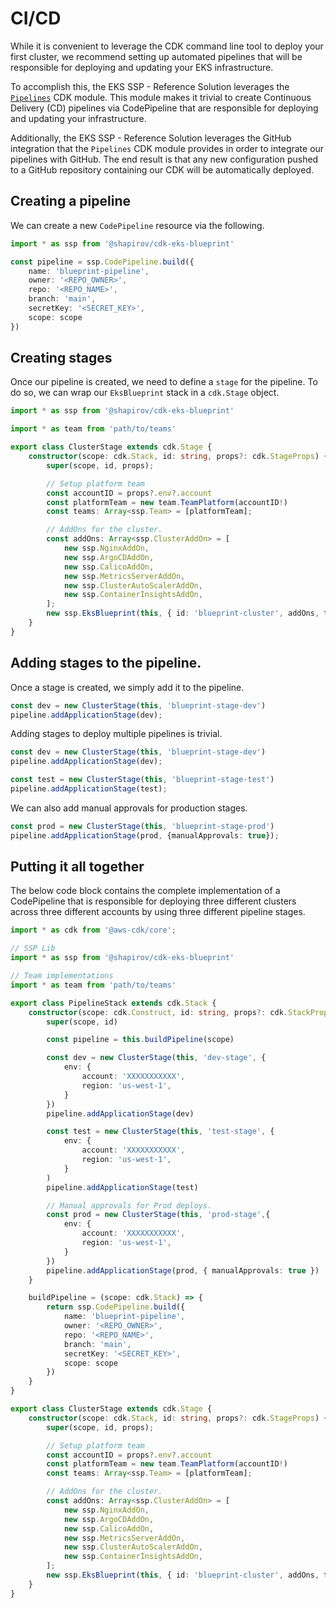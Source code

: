 # CI/CD

While it is convenient to leverage the CDK command line tool to deploy your first cluster, we recommend setting up automated pipelines that will be responsible for deploying and updating your EKS infrastructure. 

To accomplish this, the EKS SSP - Reference Solution leverages the [`Pipelines`](https://docs.aws.amazon.com/cdk/api/latest/docs/pipelines-readme.html) CDK module. This module makes it trivial to create Continuous Delivery (CD) pipelines via CodePipeline that are responsible for deploying and updating your infrastructure. 

Additionally, the EKS SSP - Reference Solution leverages the GitHub integration that the `Pipelines` CDK module provides in order to integrate our pipelines with GitHub. The end result is that any new configuration pushed to a GitHub repository containing our CDK will be automatically deployed.

## Creating a pipeline

We can create a new `CodePipeline` resource via the following. 

```typescript
import * as ssp from '@shapirov/cdk-eks-blueprint'

const pipeline = ssp.CodePipeline.build({
    name: 'blueprint-pipeline',
    owner: '<REPO_OWNER>',
    repo: '<REPO_NAME>',
    branch: 'main',
    secretKey: '<SECRET_KEY>',
    scope: scope
})
```

## Creating stages 

Once our pipeline is created, we need to define a `stage` for the pipeline. To do so, we can wrap our `EksBlueprint` stack in a `cdk.Stage` object.  

```typescript
import * as ssp from '@shapirov/cdk-eks-blueprint'

import * as team from 'path/to/teams'

export class ClusterStage extends cdk.Stage {
    constructor(scope: cdk.Stack, id: string, props?: cdk.StageProps) {
        super(scope, id, props);

        // Setup platform team
        const accountID = props?.env?.account
        const platformTeam = new team.TeamPlatform(accountID!)
        const teams: Array<ssp.Team> = [platformTeam];

        // AddOns for the cluster.
        const addOns: Array<ssp.ClusterAddOn> = [
            new ssp.NginxAddOn,
            new ssp.ArgoCDAddOn,
            new ssp.CalicoAddOn,
            new ssp.MetricsServerAddOn,
            new ssp.ClusterAutoScalerAddOn,
            new ssp.ContainerInsightsAddOn,
        ];
        new ssp.EksBlueprint(this, { id: 'blueprint-cluster', addOns, teams }, props);
    }
}
```

## Adding stages to the pipeline. 

Once a stage is created, we simply add it to the pipeline. 

```typescript
const dev = new ClusterStage(this, 'blueprint-stage-dev')
pipeline.addApplicationStage(dev);
```

Adding stages to deploy multiple pipelines is trivial. 

```typescript
const dev = new ClusterStage(this, 'blueprint-stage-dev')
pipeline.addApplicationStage(dev);

const test = new ClusterStage(this, 'blueprint-stage-test')
pipeline.addApplicationStage(test);
```

We can also add manual approvals for production stages. 

```typescript
const prod = new ClusterStage(this, 'blueprint-stage-prod')
pipeline.addApplicationStage(prod, {manualApprovals: true});
```

## Putting it all together

The below code block contains the complete implementation of a CodePipeline that is responsible for deploying three different clusters across three different accounts by using three different pipeline stages. 

```typescript
import * as cdk from '@aws-cdk/core';

// SSP Lib
import * as ssp from '@shapirov/cdk-eks-blueprint'

// Team implementations
import * as team from 'path/to/teams'

export class PipelineStack extends cdk.Stack {
    constructor(scope: cdk.Construct, id: string, props?: cdk.StackProps) {
        super(scope, id)

        const pipeline = this.buildPipeline(scope)

        const dev = new ClusterStage(this, 'dev-stage', {
            env: {
                account: 'XXXXXXXXXXX',
                region: 'us-west-1',
            }
        })
        pipeline.addApplicationStage(dev)

        const test = new ClusterStage(this, 'test-stage', {
            env: {
                account: 'XXXXXXXXXXX',
                region: 'us-west-1',
            }
        )
        pipeline.addApplicationStage(test)  

        // Manual approvals for Prod deploys.
        const prod = new ClusterStage(this, 'prod-stage',{
            env: {
                account: 'XXXXXXXXXXX',
                region: 'us-west-1',
            }
        })
        pipeline.addApplicationStage(prod, { manualApprovals: true })
    }

    buildPipeline = (scope: cdk.Stack) => {
        return ssp.CodePipeline.build({
            name: 'blueprint-pipeline',
            owner: '<REPO_OWNER>',
            repo: '<REPO_NAME>',
            branch: 'main',
            secretKey: '<SECRET_KEY>',
            scope: scope
        })
    }
}

export class ClusterStage extends cdk.Stage {
    constructor(scope: cdk.Stack, id: string, props?: cdk.StageProps) {
        super(scope, id, props);

        // Setup platform team
        const accountID = props?.env?.account
        const platformTeam = new team.TeamPlatform(accountID!)
        const teams: Array<ssp.Team> = [platformTeam];

        // AddOns for the cluster.
        const addOns: Array<ssp.ClusterAddOn> = [
            new ssp.NginxAddOn,
            new ssp.ArgoCDAddOn,
            new ssp.CalicoAddOn,
            new ssp.MetricsServerAddOn,
            new ssp.ClusterAutoScalerAddOn,
            new ssp.ContainerInsightsAddOn,
        ];
        new ssp.EksBlueprint(this, { id: 'blueprint-cluster', addOns, teams }, props);
    }
}
```
